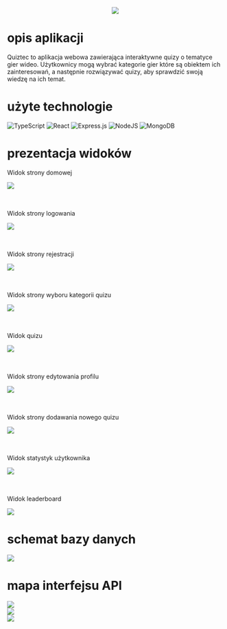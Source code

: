 <div align="center">
  <img src="https://i.imgur.com/eYyS4FD.png"/>
</div>

# opis aplikacji
Quiztec to aplikacja webowa zawierająca interaktywne quizy o tematyce gier wideo. Użytkownicy mogą wybrać kategorie gier które są obiektem ich zainteresowań, a następnie rozwiązywać quizy, aby sprawdzić swoją wiedzę na ich temat.

# użyte technologie
![TypeScript](https://img.shields.io/badge/TypeScript-007ACC?style=for-the-badge&logo=typescript&logoColor=white)
![React](https://img.shields.io/badge/React-20232A?style=for-the-badge&logo=react&logoColor=61DAFB)
![Express.js](https://img.shields.io/badge/express.js-%23404d59.svg?style=for-the-badge&logo=express&logoColor=%2361DAFB)
![NodeJS](https://img.shields.io/badge/node.js-6DA55F?style=for-the-badge&logo=node.js&logoColor=white)
![MongoDB](https://img.shields.io/badge/MongoDB-4EA94B?style=for-the-badge&logo=mongodb&logoColor=white)

# prezentacja widoków
<div align="left">
  <p>Widok strony domowej</p>
  <img src="https://i.imgur.com/GQDy5xv.png" />
</div>
<br>
<br>
<div align="left">
  <p>Widok strony logowania</p>
  <img src="https://i.imgur.com/N1om1Wx.png" />
</div>
<br>
<br>
<div align="left">
  <p>Widok strony rejestracji</p>
  <img src="https://i.imgur.com/7OjBxRf.png" />
</div>
<br>
<br>
<div align="left">
  <p>Widok strony wyboru kategorii quizu</p>
  <img src="https://i.imgur.com/a6hQypZ.png" />
</div>
<br>
<br>
<div align="left">
  <p>Widok quizu</p>
  <img src="https://i.imgur.com/LQqSFTI.png" />
</div>
<br>
<br>
<div align="left">
  <p>Widok strony edytowania profilu</p>
  <img src="https://i.imgur.com/txsLNpH.png" />
</div>
<br>
<br>
<div align="left">
  <p>Widok strony dodawania nowego quizu</p>
  <img src="https://i.imgur.com/xQWTJxy.png" />
</div>
<br>
<br>
<div align="left">
  <p>Widok statystyk użytkownika</p>
  <img src="https://i.imgur.com/5TmjzJa.png" />
</div>
<br>
<br>
<div align="left">
  <p>Widok leaderboard</p>
  <img src="https://i.imgur.com/hT0RiS1.png" />
</div>

# schemat bazy danych
<div align="left">
  <img src="https://i.imgur.com/VMbMc8W.png" />
</div>

# mapa interfejsu API
<div align="left">
  <img src="https://i.imgur.com/a3Cf2xJ.png" />
</div>
<div align="left">
  <img src="https://i.imgur.com/IhGMtPH.png" />
</div>
<div align="left">
  <img src="https://i.imgur.com/1H3L9mu.png" />
</div>
